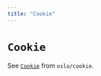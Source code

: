 ```yaml
---
title: "Cookie"
---
```


# `Cookie`

See [`Cookie`](https://oslo.js.org/reference/cookie/Cookie) from `oslo/cookie`.
